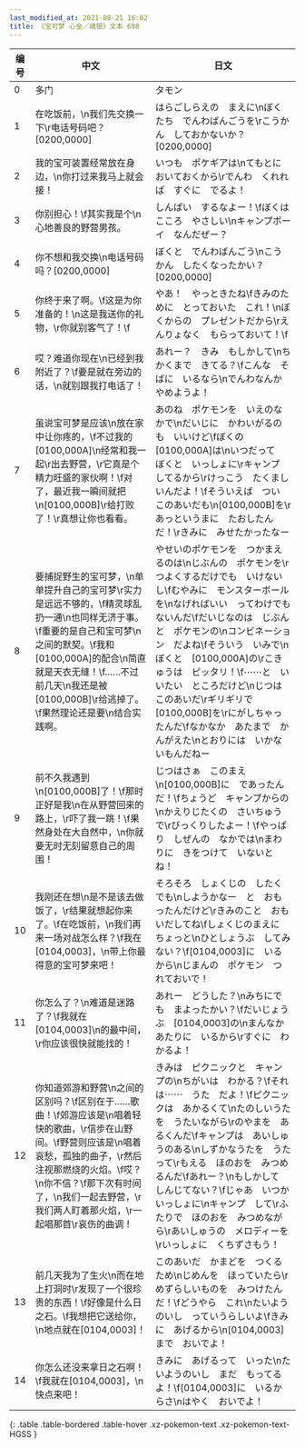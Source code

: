 ```yaml
---
last_modified_at: 2021-08-21 16:02
title: 《宝可梦 心金／魂银》文本 698
---
```

| 编号 | 中文 | 日文 |
| ---- | ---- | ---- |
| 0 | 多门 | タモン |
| 1 | 在吃饭前，\n我们先交换一下\r电话号码吧？[0200,0000] | はらごしらえの　まえに\nぼくたち　でんわばんごうを\rこうかん　しておかないか？[0200,0000] |
| 2 | 我的宝可装置经常放在身边，\n你打过来我马上就会接！ | いつも　ポケギアは\nてもとに　おいておくから\rでんわ　くれれば　すぐに　でるよ！ |
| 3 | 你别担心！\f其实我是个\n心地善良的野营男孩。 | しんぱい　するなよー！\fぼくは　こころ　やさしい\nキャンプボーイ　なんだぜー？ |
| 4 | 你不想和我交换\n电话号码吗？[0200,0000] | ぼくと　でんわばんごう\nこうかん　したくなったかい？[0200,0000] |
| 5 | 你终于来了啊。\f这是为你准备的！\n这是我送你的礼物，\r你就别客气了！\f | やあ！　やっときたね\fきみのために　とっておいた　これ！\nぼくからの　プレゼントだから\rえんりょなく　もらっておいて！\f |
| 6 | 哎？难道你现在\n已经到我附近了？\f要是就在旁边的话，\n就别跟我打电话了！ | あれー？　きみ　もしかして\nちかくまで　きてる？\fこんな　そばに　いるなら\nでんわなんか　やめようよ！ |
| 7 | 虽说宝可梦是应该\n放在家中让你疼的，\f不过我的[0100,000A]\n经常和我一起\r出去野营，\r它真是个精力旺盛的家伙啊！\f对了，最近我一瞬间就把\n[0100,000B]\r给打败了！\r真想让你也看看。 | あのね　ポケモンを　いえのなかで\nだいじに　かわいがるのも　いいけど\fぼくの　[0100,000A]は\nいつだって　ぼくと　いっしょに\rキャンプ　してるから\rけっこう　たくましいんだよ！\fそういえば　つい　このあいだも\n[0100,000B]を\rあっというまに　たおしたんだ！\rきみに　みせたかったなー |
| 8 | 要捕捉野生的宝可梦，\n单单提升自己的宝可梦\r实力是远远不够的，\f精灵球乱扔一通\n也同样无济于事。\f重要的是自己和宝可梦\n之间的默契。\f我和[0100,000A]的配合\n简直就是天衣无缝！\f……不过前几天\n我还是被[0100,000B]\r给逃掉了。\f果然理论还是要\n结合实践啊。 | やせいのポケモンを　つかまえるのは\nじぶんの　ポケモンを\rつよくするだけでも　いけないし\fむやみに　モンスターボールを\nなげればいい　ってわけでもないんだ\fだいじなのは　じぶんと　ポケモンの\nコンビネーション　だよね\fそういう　いみで\nぼくと　[0100,000A]の\rこきゅうは　ピッタリ！\f⋯⋯と　いいたい　ところだけど\nじつは　このあいだ\rギリギリで　[0100,000B]を\rにがしちゃったんだ\fなかなか　あたまで　かんがえた\nとおりには　いかないもんだねー |
| 9 | 前不久我遇到\n[0100,000B]了！\f那时正好是我\n在从野营回来的路上，\r吓了我一跳！\f果然身处在大自然中，\n你就要无时无刻留意自己的周围！ | じつはさぁ　このまえ\n[0100,000B]に　であったんだ！\fちょうど　キャンプからの\nかえりじたくの　さいちゅうで\rびっくりしたよー！\fやっぱり　しぜんの　なかでは\nまわりに　きをつけて　いないとね！ |
| 10 | 我刚还在想\n是不是该去做饭了，\r结果就想起你来了。\f在吃饭前，\n我们再来一场对战怎么样？\f我在[0104,0003]，\n带上你最得意的宝可梦来吧！ | そろそろ　しょくじの　したくでも\nしようかなー　と　おもったんだけど\rきみのこと　おもいだしてね\fしょくじのまえに　ちょっと\nひとしょうぶ　してみない？\f[0104,0003]に　いるから\nじまんの　ポケモン　つれておいで！ |
| 11 | 你怎么了？\n难道是迷路了？\f我就在[0104,0003]\n的最中间，\r你应该很快就能找的！ | あれー　どうした？\nみちにでも　まよったかい？\fだいじょうぶ　[0104,0003]の\nまんなか　あたりに　いるから\rすぐに　わかるよ！ |
| 12 | 你知道郊游和野营\n之间的区别吗？\f区别在于……歌曲！\f郊游应该是\n唱着轻快的歌曲，\r信步在山野间。\f野营则应该是\n唱着哀愁，孤独的曲子，\r然后注视那燃烧的火焰。\f哎？\n你不信？\f那下次有时间了，\n我们一起去野营，\r我们两人盯着那火焰，\r一起唱那首\r哀伤的曲调！ | きみは　ピクニックと　キャンプの\nちがいは　わかる？\fそれは⋯⋯　うた　だよ！\fピクニックは　あかるくて\nたのしいうたを　うたいながら\rのやまを　あるくんだ\fキャンプは　あいしゅうのある\nしずかなうたを　うたって\rもえる　ほのおを　みつめるんだ\fあれー？\nもしかして　しんじてない？\fじゃあ　いつか　いっしょに\nキャンプ　して\rふたりで　ほのおを　みつめながら\rあいしゅうの　メロディーを\rいっしょに　くちずさもう！ |
| 13 | 前几天我为了生火\n而在地上打洞时\r发现了一个很珍贵的东西！\f好像是什么日之石。\f我想把它送给你，\n地点就在[0104,0003]！ | このあいだ　かまどを　つくるため\nじめんを　ほっていたら\rめずらしいものを　みつけたんだ！\fどうやら　これ\nたいようのいし　っていうらしいよ\fきみに　あげるから\n[0104,0003]まで　おいでよ！ |
| 14 | 你怎么还没来拿日之石啊！\f我就在[0104,0003]，\n快点来吧！ | きみに　あげるって　いった\nたいようのいし　まだ　もってるよ！\f[0104,0003]に　いるからさ\nはやく　おいでよ！ |
{: .table .table-bordered .table-hover .xz-pokemon-text .xz-pokemon-text-HGSS }
